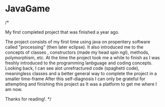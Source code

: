 # JavaGame

/*

My first completed project that was finished a year ago.

The project consists of my first time using java on properitery software called "processing" (then later eclipse).
It also introduced me to the concepts of classes , constructors (made my head spin ngl), methods, polymorphism, etc.
At the time the project took me a while to finish as I was freshly introduced to the programming lanbguage and coding concepts.
Looking back, I can see alot unrefractured code (spaghetti code), meaningless classes and a better general way to complete the project in a smaller time-frame
After this self-diagnosis I can only be grateful for attempting and finishing this project as It was a platform to get me where I am now.

Thanks for reading!.
*/
